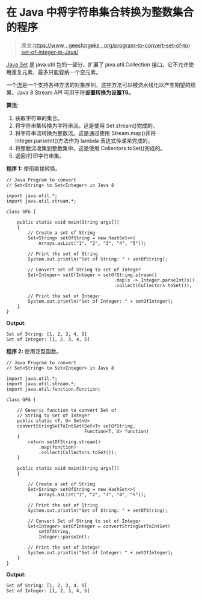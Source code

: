 # 在 Java 中将字符串集合转换为整数集合的程序

> 原文:[https://www . geesforgeks . org/program-to-convert-set-of-to-set-of-integer-in-Java/](https://www.geeksforgeeks.org/program-to-convert-set-of-string-to-set-of-integer-in-java/)

[Java Set](https://www.geeksforgeeks.org/set-in-java/) 是 java.util 包的一部分，扩展了 java.util.Collection 接口。它不允许使用重复元素，最多只能容纳一个空元素。

一个[流](https://www.geeksforgeeks.org/stream-in-java/)是一个支持各种方法的对象序列，这些方法可以被流水线化以产生期望的结果。Java 8 Stream API 可用于将**设置<integer>转换为<string>设置</string></integer>T6。**

**算法**:

1.  获取字符串的集合。
2.  将字符串集转换为字符串流。这是使用 Set.stream()完成的。
3.  将字符串流转换为整数流。这是通过使用 Stream.map()并将 Integer.parseInt()方法作为 lambda 表达式传递来完成的。
4.  将整数流收集到整数集中。这是使用 Collectors.toSet()完成的。
5.  返回/打印字符串集。

**程序 1:** 使用直接转换。

```
// Java Program to convert
// Set<String> to Set<Integer> in Java 8

import java.util.*;
import java.util.stream.*;

class GFG {

    public static void main(String args[])
    {
        // Create a set of String
        Set<String> setOfString = new HashSet<>(
            Arrays.asList("1", "2", "3", "4", "5"));

        // Print the set of String
        System.out.println("Set of String: " + setOfString);

        // Convert Set of String to set of Integer
        Set<Integer> setOfInteger = setOfString.stream()
                                        .map(s -> Integer.parseInt(s))
                                        .collect(Collectors.toSet());

        // Print the set of Integer
        System.out.println("Set of Integer: " + setOfInteger);
    }
}
```

**Output:**

```
Set of String: [1, 2, 3, 4, 5]
Set of Integer: [1, 2, 3, 4, 5]

```

**程序 2:** 使用泛型函数。

```
// Java Program to convert
// Set<String> to Set<Integer> in Java 8

import java.util.*;
import java.util.stream.*;
import java.util.function.Function;

class GFG {

    // Generic function to convert Set of
    // String to Set of Integer
    public static <T, U> Set<U>
    convertStringSetToIntSet(Set<T> setOfString,
                             Function<T, U> function)
    {
        return setOfString.stream()
            .map(function)
            .collect(Collectors.toSet());
    }

    public static void main(String args[])
    {

        // Create a set of String
        Set<String> setOfString = new HashSet<>(
            Arrays.asList("1", "2", "3", "4", "5"));

        // Print the set of String
        System.out.println("Set of String: " + setOfString);

        // Convert Set of String to set of Integer
        Set<Integer> setOfInteger = convertStringSetToIntSet(
            setOfString,
            Integer::parseInt);

        // Print the set of Integer
        System.out.println("Set of Integer: " + setOfInteger);
    }
}
```

**Output:**

```
Set of String: [1, 2, 3, 4, 5]
Set of Integer: [1, 2, 3, 4, 5]

```
